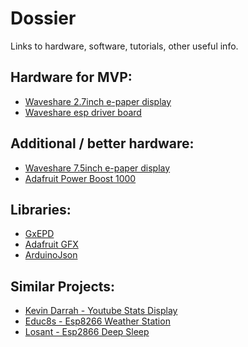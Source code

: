 # Dossier
Links to hardware, software, tutorials, other useful info.

## Hardware for MVP:
- [Waveshare 2.7inch e-paper display](https://www.waveshare.com/wiki/2.7inch_e-Paper_HAT)
- [Waveshare esp driver board](https://www.waveshare.com/wiki/E-Paper_ESP8266_Driver_Board)

## Additional / better hardware:
- [Waveshare 7.5inch e-paper display](https://www.waveshare.com/wiki/7.5inch_e-Paper_HAT_(C))
- [Adafruit Power Boost 1000](https://www.adafruit.com/product/2465)

## Libraries:
- [GxEPD](https://github.com/ZinggJM/GxEPD)
- [Adafruit GFX](https://github.com/adafruit/Adafruit-GFX-Library)
- [ArduinoJson](https://github.com/bblanchon/ArduinoJson)

## Similar Projects:
- [Kevin Darrah - Youtube Stats Display](http://www.kevindarrah.com/wiki/index.php?title=EPaperBoard)
- [Educ8s - Esp8266 Weather Station](http://educ8s.tv/esp8266-weather-display/)
- [Losant - Esp2866 Deep Sleep](https://www.losant.com/blog/making-the-esp8266-low-powered-with-deep-sleep)
